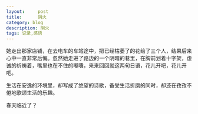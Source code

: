 ```yaml
---
layout:     post
title:      阴火
category: blog
description: 阴火
tags: 记录,感悟
---
```

她走出那家店铺，在去电车的车站途中，把已经枯萎了的花给了三个人，结果后来心中一直非常后悔。忽然她走进了路边的一个阴暗的巷里，在胸前划着十字架，虔诚的祈祷着，嘴里也在不住的嘟囔，来来回回就这两句日语，花儿开吧，花儿开吧。

生活在安逸的环境里，却写成了绝望的诗歌，备受生活折磨的同时，却还在孜孜不倦地歌颂生活的乐趣。

春天临近了？
